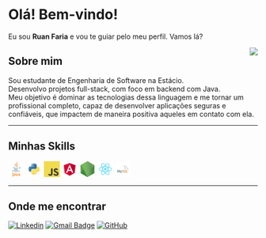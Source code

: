 # Olá! Bem-vindo!

Eu sou **Ruan Faria** e vou te guiar pelo meu perfil. Vamos lá?

<img align="right" src="https://github-readme-stats.vercel.app/api/top-langs/?username=sirius-146&hide=html&theme=dark&hide_border=true&include_all_commits=true&count_private=true&layout=compact&locale=pt-br"/>

## Sobre mim

Sou estudante de Engenharia de Software na Estácio. </br>
Desenvolvo projetos full-stack, com foco em backend com Java. </br>
Meu objetivo é dominar as tecnologias dessa linguagem e me tornar um profissional completo, capaz de desenvolver aplicações seguras e confiáveis, que impactem de maneira positiva aqueles em contato com ela.


<!--
- 🤔 Explorando novas tecnologias e desenvolvendo soluções de software.
- 🎓 Estudando Engenharia de Software na Estácio.
- 🌱 Aprendendo mais sobre Java.
- 💼 Trabalhando como {stack em que você trabalhar} na {empresa}.
-->

---

## Minhas Skills

<code><img height="32" src="https://raw.githubusercontent.com/github/explore/80688e429a7d4ef2fca1e82350fe8e3517d3494d/topics/java/java.png" alt="java"/></code>
<code><img height="32" src="https://raw.githubusercontent.com/github/explore/80688e429a7d4ef2fca1e82350fe8e3517d3494d/topics/python/python.png" alt="python"/></code>
<code><img height="32" src="https://raw.githubusercontent.com/github/explore/80688e429a7d4ef2fca1e82350fe8e3517d3494d/topics/javascript/javascript.png" alt="Javascript"/></code>
<code><img height="32" src="https://raw.githubusercontent.com/github/explore/80688e429a7d4ef2fca1e82350fe8e3517d3494d/topics/angular/angular.png" alt="Angular"/></code>
<code><img height="32" src="https://raw.githubusercontent.com/github/explore/80688e429a7d4ef2fca1e82350fe8e3517d3494d/topics/nodejs/nodejs.png" alt="Nodejs"/></code>
<code><img height="32" src="https://raw.githubusercontent.com/github/explore/80688e429a7d4ef2fca1e82350fe8e3517d3494d/topics/react/react.png" alt="React"/></code>
<code><img height="32" src="https://raw.githubusercontent.com/github/explore/80688e429a7d4ef2fca1e82350fe8e3517d3494d/topics/mysql/mysql.png" alt="MySQL"/></code>

---

## Onde me encontrar

[![Linkedin](https://img.shields.io/badge/-LinkedIn-blue?style=flat-square&logo=Linkedin&logoColor=white&link=https://www.linkedin.com/in/ruan-faria/)](https://www.linkedin.com/in/ruan-faria)
[![Gmail Badge](https://img.shields.io/badge/-ruan_faria@yahoo.com.br-006bed?style=flat-square&logo=Yahoo&logoColor=white&link=mailto:SEU-EMAIL)](ruan_faria@yahoo.com.br)
[![GitHub](https://img.shields.io/github/followers/sirius-146?label=follow&style=social)](github.comSirius-146)
